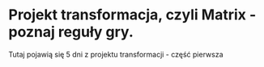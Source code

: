 # Projekt transformacja, czyli Matrix - poznaj reguły gry.

Tutaj pojawią się 5 dni z projektu transformacji - część pierwsza
